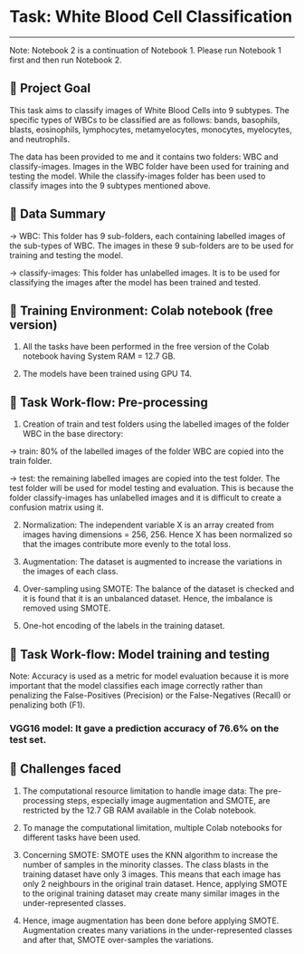 # Task: White Blood Cell Classification
-------------------------------------------------------------------------------------------------------------------------------------------------


Note: Notebook 2 is a continuation of Notebook 1. Please run Notebook 1 first and then run Notebook 2.


## 📖 Project Goal

This task aims to classify images of White Blood Cells into 9 subtypes. The specific types of WBCs to be classified are as follows: bands, basophils, blasts, eosinophils, lymphocytes, metamyelocytes, monocytes, myelocytes, and neutrophils. 

The data has been provided to me and it contains two folders: WBC and classify-images. Images in the WBC folder have been used for training and testing the model. While the classify-images folder has been used to classify images into the 9 subtypes mentioned above.


## 📖 Data Summary

-> WBC: This folder has 9 sub-folders, each containing labelled images of the sub-types of WBC. The images in these 9 sub-folders are to be used for training and testing the model.

-> classify-images: This folder has unlabelled images. It is to be used for classifying the images after the model has been trained and tested.


## 📖 Training Environment: Colab notebook (free version)

1. All the tasks have been performed in the free version of the Colab notebook having System RAM = 12.7 GB. 

2. The models have been trained using GPU T4. 


## 📖 Task Work-flow: Pre-processing

1. Creation of train and test folders using the labelled images of the folder WBC in the base directory:

-> train: 80% of the labelled images of the folder WBC are copied into the train folder.

-> test: the remaining labelled images are copied into the test folder. The test folder will be used for model testing and evaluation. This is because the folder classify-images has unlabelled images and it is difficult to create a confusion matrix using it.

2. Normalization: The independent variable X is an array created from images having dimensions = 256, 256. Hence X has been normalized so that the images contribute more evenly to the total loss.

3. Augmentation: The dataset is augmented to increase the variations in the images of each class.

4. Over-sampling using SMOTE: The balance of the dataset is checked and it is found that it is an unbalanced dataset. Hence, the imbalance is removed using SMOTE.

5. One-hot encoding of the labels in the training dataset.


## 📖 Task Work-flow: Model training and testing

Note: Accuracy is used as a metric for model evaluation because it is more important that the model classifies each image correctly rather than penalizing the False-Positives (Precision) or the False-Negatives (Recall) or penalizing both (F1).

### VGG16 model: It gave a prediction accuracy of 76.6% on the test set.


## 📖 Challenges faced

1. The computational resource limitation to handle image data: The pre-processing steps, especially image augmentation and SMOTE, are restricted by the 12.7 GB RAM available in the Colab notebook.

2. To manage the computational limitation, multiple Colab notebooks for different tasks have been used.

3. Concerning SMOTE: SMOTE uses the KNN algorithm to increase the number of samples in the minority classes. The class blasts in the training dataset have only 3 images. This means that each image has only 2 neighbours in the original train dataset. Hence, applying SMOTE to the original training dataset may create many similar images in the under-represented classes.

4. Hence, image augmentation has been done before applying SMOTE. Augmentation creates many variations in the under-represented classes and after that, SMOTE over-samples the variations.
